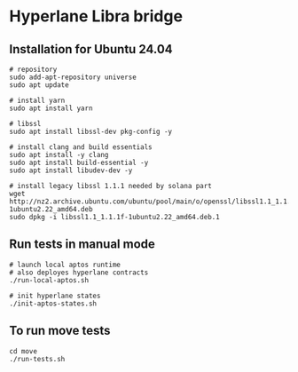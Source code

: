 # Hyperlane Libra bridge

## Installation for Ubuntu 24.04

```
# repository
sudo add-apt-repository universe
sudo apt update

# install yarn
sudo apt install yarn

# libssl
sudo apt install libssl-dev pkg-config -y

# install clang and build essentials
sudo apt install -y clang
sudo apt install build-essential -y
sudo apt install libudev-dev -y

# install legacy libssl 1.1.1 needed by solana part
wget http://nz2.archive.ubuntu.com/ubuntu/pool/main/o/openssl/libssl1.1_1.1.1f-1ubuntu2.22_amd64.deb
sudo dpkg -i libssl1.1_1.1.1f-1ubuntu2.22_amd64.deb.1
```

## Run tests in manual mode
```
# launch local aptos runtime
# also deployes hyperlane contracts
./run-local-aptos.sh 

# init hyperlane states
./init-aptos-states.sh
```

## To run move tests
```
cd move
./run-tests.sh
```